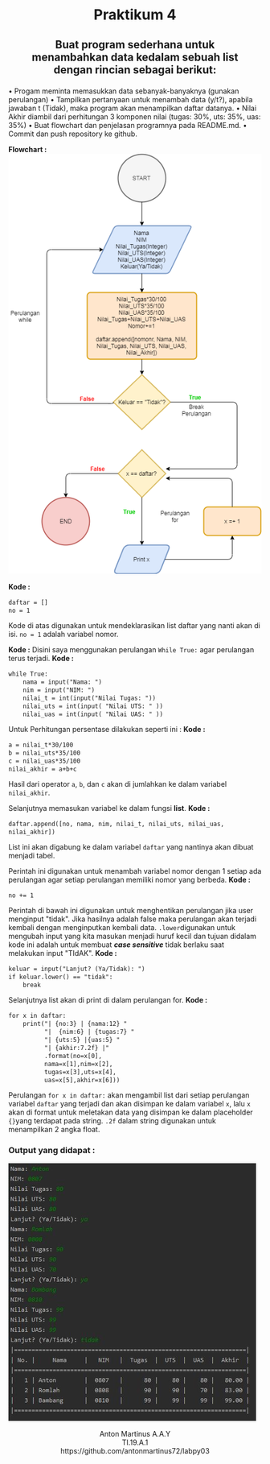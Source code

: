  <h1 align=center>Praktikum 4

## <p align=center>Buat program sederhana untuk <br>menambahkan data kedalam sebuah list<br> dengan rincian sebagai berikut:
• Progam meminta memasukkan data sebanyak-banyaknya (gunakan perulangan)
• Tampilkan pertanyaan untuk menambah data (y/t?), 
apabila jawaban
t (Tidak), maka program akan menampilkan daftar datanya. 
• Nilai Akhir diambil dari perhitungan 3 komponen nilai 
(tugas: 30%, uts: 35%, uas: 35%)
• Buat flowchart dan penjelasan programnya pada README.md. • Commit dan push repository ke github.

**Flowchart :**
![Flowchart](https://github.com/antonmartinus72/Praktikum_4/blob/master/img/Flowchart.png)

**Kode :**

    daftar = []
    no = 1
Kode di atas digunakan untuk mendeklarasikan list daftar yang nanti akan di isi. `no = 1` adalah variabel nomor.

**Kode :**
Disini saya menggunakan perulangan `While True:` agar perulangan terus terjadi.
**Kode :**

    while True:  
	    nama = input("Nama: ")  
	    nim = input("NIM: ")  
	    nilai_t = int(input("Nilai Tugas: "))  
	    nilai_uts = int(input( "Nilai UTS: " ))  
	    nilai_uas = int(input( "Nilai UAS: " ))

Untuk Perhitungan persentase dilakukan seperti ini :
**Kode :** 

    a = nilai_t*30/100  
    b = nilai_uts*35/100  
    c = nilai_uas*35/100  
    nilai_akhir = a+b+c
Hasil dari operator `a`, `b`, dan `c` akan di jumlahkan ke dalam variabel `nilai_akhir`.

Selanjutnya memasukan variabel ke dalam fungsi **list**.
**Kode :**

    daftar.append([no, nama, nim, nilai_t, nilai_uts, nilai_uas, nilai_akhir])
List ini akan digabung ke dalam variabel `daftar`  yang nantinya akan dibuat menjadi tabel.

Perintah ini digunakan untuk menambah variabel nomor dengan 1 setiap ada perulangan agar setiap perulangan memiliki nomor yang berbeda.
**Kode :**
   

    no += 1
 
Perintah di bawah ini digunakan untuk menghentikan perulangan jika user menginput "tidak". Jika hasilnya adalah false maka perulangan akan terjadi kembali dengan menginputkan kembali data. `.lower`digunakan untuk mengubah input yang kita masukan menjadi huruf kecil dan tujuan didalam kode ini adalah untuk membuat ***case sensitive*** tidak berlaku saat melakukan input "TIdAK".
**Kode :**

    keluar = input("Lanjut? (Ya/Tidak): ")  
    if keluar.lower() == "tidak":  
        break
  
Selanjutnya list akan di print di dalam perulangan for.
**Kode :**

    for x in daftar:  
        print("| {no:3} | {nama:12} "  
		      "|  {nim:6} | {tugas:7} " 
		      "| {uts:5} |{uas:5} " 
		      "| {akhir:7.2f} |"  
		      .format(no=x[0], 
		      nama=x[1],nim=x[2], 
		      tugas=x[3],uts=x[4], 
		      uas=x[5],akhir=x[6]))
Perulangan `for x in daftar:` akan mengambil list dari setiap perulangan variabel `daftar` yang terjadi dan akan disimpan ke dalam variabel `x`, lalu `x` akan di format untuk meletakan data yang disimpan ke dalam placeholder `{}`yang terdapat pada string. `.2f` dalam string digunakan untuk menampilkan 2 angka float.

### Output yang didapat :
![Output](https://github.com/antonmartinus72/Praktikum_4/blob/master/img/Output.PNG)


<p align=center>
Anton Martinus A.A.Y
<br>
TI.19.A.1
<br>
<a>https://github.com/antonmartinus72/labpy03